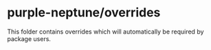# purple-neptune/overrides

This folder contains overrides which will automatically be required by package users.
